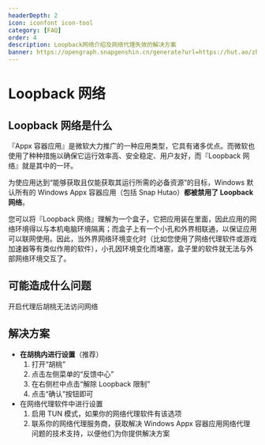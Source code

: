 ```yaml
---
headerDepth: 2
icon: iconfont icon-tool
category: [FAQ]
order: 4
description: Loopback网络介绍及网络代理失效的解决方案
banner: https://opengraph.snapgenshin.cn/generate?url=https://hut.ao/zh/advanced/loopback.html&has_description=False
---
```


# Loopback 网络

## Loopback 网络是什么

『Appx 容器应用』是微软大力推广的一种应用类型，它具有诸多优点。而微软也使用了种种措施以确保它运行效率高、安全稳定、用户友好，而『Loopback 网络』就是其中的一环。

为使应用达到“能够获取且仅能获取其运行所需的必备资源”的目标，Windows 默认所有的 Windows Appx 容器应用（包括 Snap Hutao）**都被禁用了 Loopback 网络**。


您可以将『Loopback 网络』理解为一个盒子，它把应用装在里面，因此应用的网络环境得以与本机电脑环境隔离；而盒子上有一个小孔和外界相联通，以保证应用可以联网使用。因此，当外界网络环境变化时（比如您使用了网络代理软件或游戏加速器等有类似作用的软件），小孔因环境变化而堵塞，盒子里的软件就无法与外部网络环境交互了。

## 可能造成什么问题

开启代理后胡桃无法访问网络

## 解决方案

- **在胡桃内进行设置**（推荐）
  1. 打开“胡桃”
  2. 点击左侧菜单的“反馈中心”
  3. 在右侧栏中点击“解除 Loopback 限制”
  4. 点击“确认”按钮即可
- 在网络代理软件中进行设置
  1. 启用 TUN 模式，如果你的网络代理软件有该选项
  2. 联系你的网络代理服务商，获取解决 Windows Appx 容器应用网络代理问题的技术支持，以便他们为你提供解决方案
